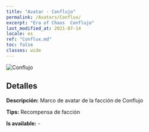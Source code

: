 ```yaml
---
title: "Avatar - Conflujo"
permalink: /Avatars/Conflux/
excerpt: "Era of Chaos  Conflujo"
last_modified_at: 2021-07-14
locale: es
ref: "Conflux.md"
toc: false
classes: wide
---
```

 ![Conflujo](/images/a/avatarFrame_44.png)

## Detalles

 **Descripción:** Marco de avatar de la facción de Conflujo 

 **Tips:** Recompensa de facción 

 **Is available:**  - 

